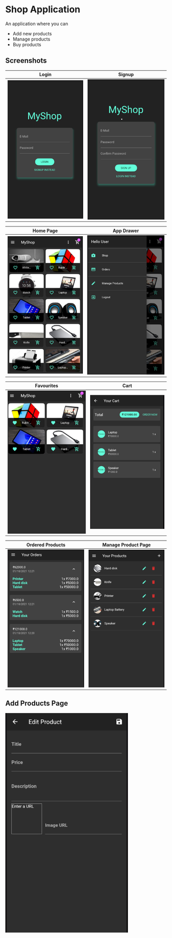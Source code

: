 # Shop Application
An application where you can 
- Add new products
- Manage products
- Buy products

## Screenshots
Login | Signup
------------ | -------------
![Login](Screenshots/login.png) | ![Signup](Screenshots/signup.png)

Home Page | App Drawer
------------ | -------------
![Home Page](Screenshots/home_page.png) | ![App Drawer](Screenshots/app_drawer.png)

Favourites | Cart
------------ | -------------
![Favourites](Screenshots/favourites.png) | ![Cart](Screenshots/cart.png)

Ordered Products | Manage Product Page
------------ | -------------
![Ordered Products](Screenshots/orders.png) | ![Manage Product Page](Screenshots/manage_product.png)

Add Products Page 
------------ 
![Add Products Page](Screenshots/add_product.png) 
